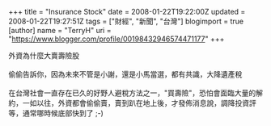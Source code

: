 +++
title = "Insurance Stock"
date = 2008-01-22T19:22:00Z
updated = 2008-01-22T19:27:51Z
tags = ["財經", "新聞", "台灣"]
blogimport = true 
[author]
	name = "TerryH"
	uri = "https://www.blogger.com/profile/00198432946574471177"
+++

外資為什麼大賣壽險股<br /><br />偷偷告訴你，因為未來不管是小謝，還是小馬當選，都有共識，大降遺產稅<br /><br />在台灣社會一直存在已久的好野人避稅方法之一，"買壽險"，恐怕會面臨大量的解約，一如以往，外資都會偷偷賣，賣到趴在地上後，才發佈消息說，調降投資評等，通常哪時候底部快到了 ;-)
